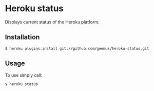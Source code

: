 # Heroku status

Displays current status of the Heroku platform.

## Installation

    $ heroku plugins:install git://github.com/geemus/heroku-status.git

## Usage

To use simply call:

    $ heroku status
